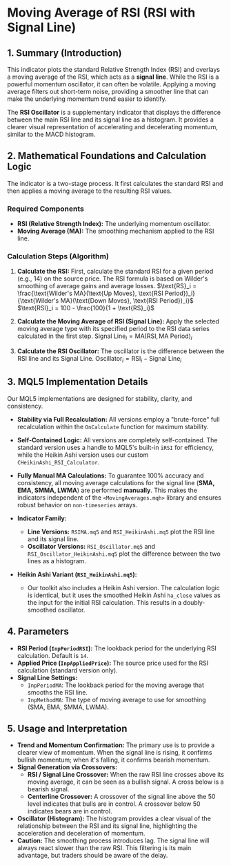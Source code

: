 # Moving Average of RSI (RSI with Signal Line)

## 1. Summary (Introduction)

This indicator plots the standard Relative Strength Index (RSI) and overlays a moving average of the RSI, which acts as a **signal line**. While the RSI is a powerful momentum oscillator, it can often be volatile. Applying a moving average filters out short-term noise, providing a smoother line that can make the underlying momentum trend easier to identify.

The **RSI Oscillator** is a supplementary indicator that displays the difference between the main RSI line and its signal line as a histogram. It provides a clearer visual representation of accelerating and decelerating momentum, similar to the MACD histogram.

## 2. Mathematical Foundations and Calculation Logic

The indicator is a two-stage process. It first calculates the standard RSI and then applies a moving average to the resulting RSI values.

### Required Components

- **RSI (Relative Strength Index):** The underlying momentum oscillator.
- **Moving Average (MA):** The smoothing mechanism applied to the RSI line.

### Calculation Steps (Algorithm)

1. **Calculate the RSI:** First, calculate the standard RSI for a given period (e.g., 14) on the source price. The RSI formula is based on Wilder's smoothing of average gains and average losses.
   $\text{RS}_i = \frac{\text{Wilder's MA}(\text{Up Moves}, \text{RSI Period})_i}{\text{Wilder's MA}(\text{Down Moves}, \text{RSI Period})_i}$
   $\text{RSI}_i = 100 - \frac{100}{1 + \text{RS}_i}$

2. **Calculate the Moving Average of RSI (Signal Line):** Apply the selected moving average type with its specified period to the RSI data series calculated in the first step.
   $\text{Signal Line}_i = \text{MA}(\text{RSI}, \text{MA Period})_i$

3. **Calculate the RSI Oscillator:** The oscillator is the difference between the RSI line and its Signal Line.
   $\text{Oscillator}_i = \text{RSI}_i - \text{Signal Line}_i$

## 3. MQL5 Implementation Details

Our MQL5 implementations are designed for stability, clarity, and consistency.

- **Stability via Full Recalculation:** All versions employ a "brute-force" full recalculation within the `OnCalculate` function for maximum stability.

- **Self-Contained Logic:** All versions are completely self-contained. The standard version uses a handle to MQL5's built-in `iRSI` for efficiency, while the Heikin Ashi version uses our custom `CHeikinAshi_RSI_Calculator`.

- **Fully Manual MA Calculations:** To guarantee 100% accuracy and consistency, all moving average calculations for the signal line (**SMA, EMA, SMMA, LWMA**) are performed **manually**. This makes the indicators independent of the `<MovingAverages.mqh>` library and ensures robust behavior on `non-timeseries` arrays.

- **Indicator Family:**

  - **Line Versions:** `RSIMA.mq5` and `RSI_HeikinAshi.mq5` plot the RSI line and its signal line.
  - **Oscillator Versions:** `RSI_Oscillator.mq5` and `RSI_Oscillator_HeikinAshi.mq5` plot the difference between the two lines as a histogram.

- **Heikin Ashi Variant (`RSI_HeikinAshi.mq5`):**
  - Our toolkit also includes a Heikin Ashi version. The calculation logic is identical, but it uses the smoothed Heikin Ashi `ha_close` values as the input for the initial RSI calculation. This results in a doubly-smoothed oscillator.

## 4. Parameters

- **RSI Period (`InpPeriodRSI`):** The lookback period for the underlying RSI calculation. Default is `14`.
- **Applied Price (`InpAppliedPrice`):** The source price used for the RSI calculation (standard version only).
- **Signal Line Settings:**
  - `InpPeriodMA`: The lookback period for the moving average that smooths the RSI line.
  - `InpMethodMA`: The type of moving average to use for smoothing (SMA, EMA, SMMA, LWMA).

## 5. Usage and Interpretation

- **Trend and Momentum Confirmation:** The primary use is to provide a clearer view of momentum. When the signal line is rising, it confirms bullish momentum; when it's falling, it confirms bearish momentum.
- **Signal Generation via Crossovers:**
  - **RSI / Signal Line Crossover:** When the raw RSI line crosses above its moving average, it can be seen as a bullish signal. A cross below is a bearish signal.
  - **Centerline Crossover:** A crossover of the signal line above the 50 level indicates that bulls are in control. A crossover below 50 indicates bears are in control.
- **Oscillator (Histogram):** The histogram provides a clear visual of the relationship between the RSI and its signal line, highlighting the acceleration and deceleration of momentum.
- **Caution:** The smoothing process introduces lag. The signal line will always react slower than the raw RSI. This filtering is its main advantage, but traders should be aware of the delay.
